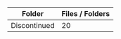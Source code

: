 | Folder       |   Files / Folders |
|--------------|-------------------|
| Discontinued |                20 |